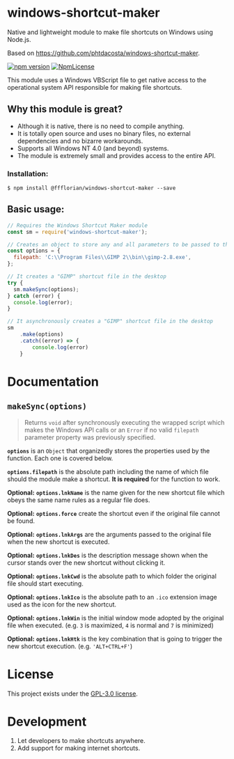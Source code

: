 # windows-shortcut-maker
Native and lightweight module to make file shortcuts on Windows using Node.js.

Based on https://github.com/phtdacosta/windows-shortcut-maker.

[![npm version](https://img.shields.io/npm/v/@ffflorian/windows-shortcut-maker.svg)](https://badge.fury.io/js/windows-shortcut-maker)
[![NpmLicense](https://img.shields.io/npm/l/@ffflorian/windows-shortcut-maker.svg)](https://www.npmjs.com/package/@ffflorian/windows-shortcut-maker)

This module uses a Windows VBScript file to get native access to the operational system API responsible for making file shortcuts.

## Why this module is great?

- Although it is native, there is no need to compile anything.
- It is totally open source and uses no binary files, no external dependencies and no bizarre workarounds.
- Supports all Windows NT 4.0 (and beyond) systems.
- The module is extremely small and provides access to the entire API.

### Installation:

```
$ npm install @ffflorian/windows-shortcut-maker --save
```

## Basic usage:

```js
// Requires the Windows Shortcut Maker module
const sm = require('windows-shortcut-maker');

// Creates an object to store any and all parameters to be passed to the Windows API
const options = {
  filepath: 'C:\\Program Files\\GIMP 2\\bin\\gimp-2.8.exe',
};

// It creates a "GIMP" shortcut file in the desktop
try {
  sm.makeSync(options);
} catch (error) {
  console.log(error);
}

// It asynchronously creates a "GIMP" shortcut file in the desktop
sm
    .make(options)
    .catch((error) => {
        console.log(error)
    }
```

# Documentation

## `makeSync(options)`

> Returns `void` after synchronously executing the wrapped script which makes the Windows API calls or an `Error` if no valid `filepath` parameter property was previously specified.

**`options`** is an `Object` that organizedly stores the properties used by the function. Each one is covered below.

**`options.filepath`** is the absolute path including the name of which file should the module make a shortcut. **It is required** for the function to work.

**Optional:** **`options.lnkName`** is the name given for the new shortcut file which obeys the same name rules as a regular file does.

**Optional:** **`options.force`** create the shortcut even if the original file cannot be found.

**Optional:** **`options.lnkArgs`** are the arguments passed to the original file when the new shortcut is executed.

**Optional:** **`options.lnkDes`** is the description message shown when the cursor stands over the new shortcut without clicking it.

**Optional:** **`options.lnkCwd`** is the absolute path to which folder the original file should start executing.

**Optional:** **`options.lnkIco`** is the absolute path to an `.ico` extension image used as the icon for the new shortcut.

**Optional:** **`options.lnkWin`** is the initial window mode adopted by the original file when executed. (e.g. `3` is maximized, `4` is normal and `7` is minimized)

**Optional:** **`options.lnkHtk`** is the key combination that is going to trigger the new shortcut execution. (e.g. `'ALT+CTRL+F'`)

# License

This project exists under the [GPL-3.0 license](LICENSE).

# Development
1. Let developers to make shortcuts anywhere.
2. Add support for making internet shortcuts.
